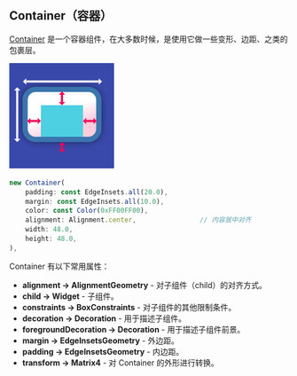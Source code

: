
## Container（容器）
[Container](https://docs.flutter.io/flutter/widgets/Container-class.html) 是一个容器组件，在大多数时候，是使用它做一些变形、边距、之类的包裹层。

![](/../../image/20180629113028.png)

```js
new Container(
    padding: const EdgeInsets.all(20.0),
    margin: const EdgeInsets.all(10.0),
    color: const Color(0xFF00FF00),
    alignment: Alignment.center,                // 内容居中对齐
    width: 48.0,
    height: 48.0,
),
```

Container 有以下常用属性：
- **alignment → AlignmentGeometry** - 对子组件（child）的对齐方式。
- **child → Widget** - 子组件。
- **constraints → BoxConstraints** - 对子组件的其他限制条件。
- **decoration → Decoration** - 用于描述子组件。
- **foregroundDecoration → Decoration** - 用于描述子组件前景。
- **margin → EdgeInsetsGeometry** - 外边距。
- **padding → EdgeInsetsGeometry** - 内边距。
- **transform → Matrix4** - 对 Container 的外形进行转换。





